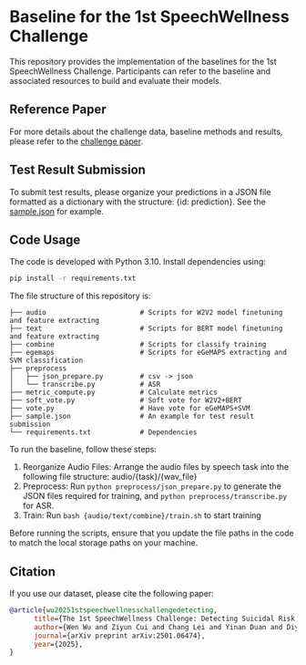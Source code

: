 # Baseline for the 1st SpeechWellness Challenge

This repository provides the implementation of the baselines for the 1st SpeechWellness Challenge. Participants can refer to the baseline and associated resources to build and evaluate their models.

## Reference Paper

For more details about the challenge data, baseline methods and results, please refer to the [challenge paper](https://arxiv.org/abs/2501.06474).

## Test Result Submission

To submit test results, please organize your predictions in a JSON file formatted as a dictionary with the structure: {id: prediction}. See the [sample.json](https://github.com/speechwellness/SpeechWellness-1_Baseline/blob/main/sample.json) for example.

## Code Usage

The code is developed with Python 3.10. Install dependencies using:
```bash
pip install -r requirements.txt
```

The file structure of this repository is:
```plaintext
├── audio                       # Scripts for W2V2 model finetuning and feature extracting
├── text                        # Scripts for BERT model finetuning and feature extracting
├── combine                     # Scripts for classify training
├── egemaps                     # Scripts for eGeMAPS extracting and SVM classification
├── preprocess                  
│   ├── json_prepare.py         # csv -> json
│   └── transcribe.py           # ASR
├── metric_compute.py           # Calculate metrics
├── soft_vote.py                # Soft vote for W2V2+BERT
├── vote.py                     # Have vote for eGeMAPS+SVM
├── sample.json                 # An example for test result submission
└── requirements.txt            # Dependencies
```

To run the baseline, follow these steps:

1. Reorganize Audio Files: Arrange the audio files by speech task into the following file structure: audio/{task}/{wav_file}
2. Preprocess: Run ```python preprocess/json_prepare.py``` to generate the JSON files required for training, and ```python preprocess/transcribe.py``` for ASR.
3. Train: Run ```bash {audio/text/combine}/train.sh``` to start training

Before running the scripts, ensure that you update the file paths in the code to match the local storage paths on your machine.

## Citation
If you use our dataset, please cite the following paper:
```bibtex
@article{wu20251stspeechwellnesschallengedetecting,
      title={The 1st SpeechWellness Challenge: Detecting Suicidal Risk Among Adolescents}, 
      author={Wen Wu and Ziyun Cui and Chang Lei and Yinan Duan and Diyang Qu and Ji Wu and Bowen Zhou and Runsen Chen and Chao Zhang},
      journal={arXiv preprint arXiv:2501.06474},
      year={2025},
}
```
